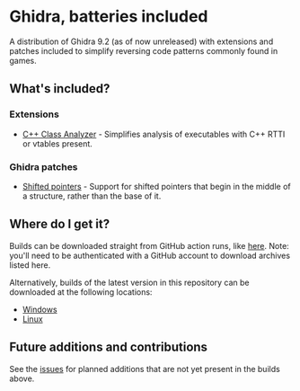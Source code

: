 # Ghidra, batteries included

A distribution of Ghidra 9.2 (as of now unreleased) with extensions and patches included to simplify reversing code patterns commonly found in games.

## What's included?

### Extensions

- [C++ Class Analyzer](https://github.com/astrelsky/Ghidra-Cpp-Class-Analyzer) - Simplifies analysis of executables with C++ RTTI or vtables present.

### Ghidra patches

- [Shifted pointers](https://github.com/NationalSecurityAgency/ghidra/pull/2189/files) - Support for shifted pointers that begin in the middle of a structure, rather than the base of it.

## Where do I get it?

Builds can be downloaded straight from GitHub action runs, like [here](https://github.com/garyttierney/ghidra-batteries-included/actions/runs/212796178).
Note: you'll need to be authenticated with a GitHub account to download archives listed here.

Alternatively, builds of the latest version in this repository can be downloaded at the following locations:

- [Windows](https://ghidradistribution.z35.web.core.windows.net/builds/ghidra-windows-latest.zip)
- [Linux](https://ghidradistribution.z35.web.core.windows.net/builds/ghidra-ubuntu-latest.zip)

## Future additions and contributions

See the [issues](https://github.com/garyttierney/ghidra-batteries-included/issues) for planned additions that are not yet present in the builds above.